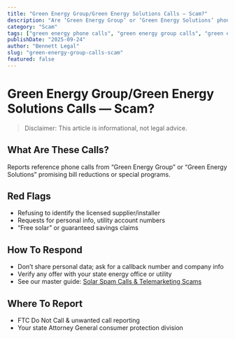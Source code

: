 ```yaml
---
title: "Green Energy Group/Green Energy Solutions Calls — Scam?"
description: "Are ‘Green Energy Group’ or ‘Green Energy Solutions’ phone calls legit? How to spot utility imposters and green energy telemarketing scams."
category: "Scam"
tags: ["green energy phone calls", "green energy group calls", "green energy solutions calls", "solar energy group phone calls", "telemarketing"]
publishDate: "2025-09-24"
author: "Bennett Legal"
slug: "green-energy-group-calls-scam"
featured: false
---
```


# Green Energy Group/Green Energy Solutions Calls — Scam?

> Disclaimer: This article is informational, not legal advice.

## What Are These Calls?
Reports reference phone calls from “Green Energy Group” or “Green Energy Solutions” promising bill reductions or special programs.

## Red Flags
- Refusing to identify the licensed supplier/installer
- Requests for personal info, utility account numbers
- “Free solar” or guaranteed savings claims

## How To Respond
- Don’t share personal data; ask for a callback number and company info
- Verify any offer with your state energy office or utility
- See our master guide: [Solar Spam Calls & Telemarketing Scams](/blog/solar-spam-calls-scams)

## Where To Report
- FTC Do Not Call & unwanted call reporting
- Your state Attorney General consumer protection division

